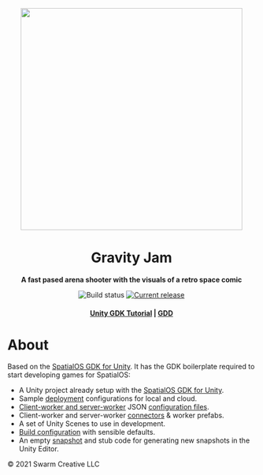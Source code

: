 <div align="center">
  <img src="./.github/readme-header.png" width="450" />

  <h1>Gravity Jam</h1>

  <p>
    <strong>A fast pased arena shooter with the visuals of a retro space comic</strong>
  </p>

  <p>
    <img alt="Build status" src="https://badge.buildkite.com/708ac824cba2fd9db027ac8bafe4ab3f230a5d46d0ef336d45.svg?branch=develop"/>
    <a href="https://github.com/spatialos/gdk-for-unity-blank-project/releases"><img alt="Current release" src="https://img.shields.io/github/release/spatialos/gdk-for-unity-blank-project.svg"/></a>
  </p>

  <h4>
    <a href="https://documentation.improbable.io/gdk-for-unity/docs/blank-project-tutorial-overview">Unity GDK Tutorial</a>
    <span> | </span>
    <a href="https://docs.google.com/document/d/1ZLcF6fuWyPsqZX07HpnDBjRKQZPW-E_Ym9cC-dKeM4U/edit">GDD</a>
  </h4>
</div>

# About

Based on the [SpatialOS GDK for Unity](https://github.com/spatialos/gdk-for-unity). It has the GDK boilerplate required to start developing games for SpatialOS:

- A Unity project already setup with the [SpatialOS GDK for Unity](https://github.com/spatialos/gdk-for-unity).
- Sample [deployment](https://documentation.improbable.io/gdk-for-unity/docs/gdk-glossary#section-deploying) configurations for local and cloud.
- [Client-worker and server-worker](https://documentation.improbable.io/gdk-for-unity/docs/gdk-glossary#section-worker) JSON [configuration files](https://documentation.improbable.io/spatialos-overview/docs/spl-worker-configuration-file).
- Client-worker and server-worker [connectors](https://documentation.improbable.io/gdk-for-unity/docs/worker-connectors) & worker prefabs.
- A set of Unity Scenes to use in development.
- [Build configuration](https://documentation.improbable.io/gdk-for-unity/docs/your-unity-project-2-build-your-workers) with sensible defaults.
- An empty [snapshot](https://documentation.improbable.io/gdk-for-unity/docs/snapshots) and stub code for generating new snapshots in the Unity Editor.


&copy; 2021 Swarm Creative LLC
